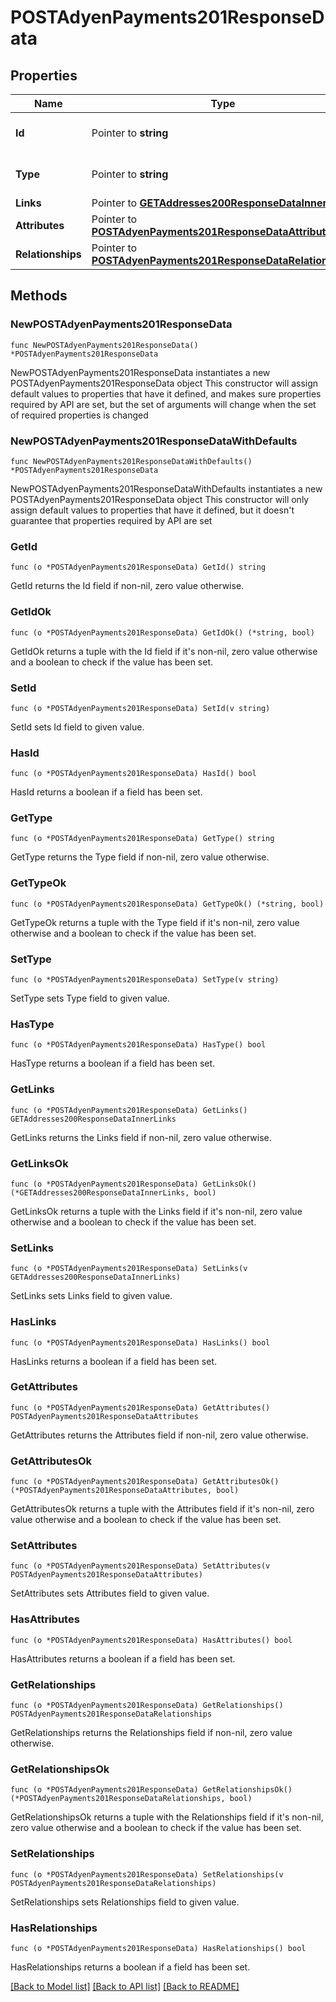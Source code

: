 # POSTAdyenPayments201ResponseData

## Properties

Name | Type | Description | Notes
------------ | ------------- | ------------- | -------------
**Id** | Pointer to **string** | The resource&#39;s id | [optional] 
**Type** | Pointer to **string** | The resource&#39;s type | [optional] [default to "adyen_payments"]
**Links** | Pointer to [**GETAddresses200ResponseDataInnerLinks**](GETAddresses200ResponseDataInnerLinks.md) |  | [optional] 
**Attributes** | Pointer to [**POSTAdyenPayments201ResponseDataAttributes**](POSTAdyenPayments201ResponseDataAttributes.md) |  | [optional] 
**Relationships** | Pointer to [**POSTAdyenPayments201ResponseDataRelationships**](POSTAdyenPayments201ResponseDataRelationships.md) |  | [optional] 

## Methods

### NewPOSTAdyenPayments201ResponseData

`func NewPOSTAdyenPayments201ResponseData() *POSTAdyenPayments201ResponseData`

NewPOSTAdyenPayments201ResponseData instantiates a new POSTAdyenPayments201ResponseData object
This constructor will assign default values to properties that have it defined,
and makes sure properties required by API are set, but the set of arguments
will change when the set of required properties is changed

### NewPOSTAdyenPayments201ResponseDataWithDefaults

`func NewPOSTAdyenPayments201ResponseDataWithDefaults() *POSTAdyenPayments201ResponseData`

NewPOSTAdyenPayments201ResponseDataWithDefaults instantiates a new POSTAdyenPayments201ResponseData object
This constructor will only assign default values to properties that have it defined,
but it doesn't guarantee that properties required by API are set

### GetId

`func (o *POSTAdyenPayments201ResponseData) GetId() string`

GetId returns the Id field if non-nil, zero value otherwise.

### GetIdOk

`func (o *POSTAdyenPayments201ResponseData) GetIdOk() (*string, bool)`

GetIdOk returns a tuple with the Id field if it's non-nil, zero value otherwise
and a boolean to check if the value has been set.

### SetId

`func (o *POSTAdyenPayments201ResponseData) SetId(v string)`

SetId sets Id field to given value.

### HasId

`func (o *POSTAdyenPayments201ResponseData) HasId() bool`

HasId returns a boolean if a field has been set.

### GetType

`func (o *POSTAdyenPayments201ResponseData) GetType() string`

GetType returns the Type field if non-nil, zero value otherwise.

### GetTypeOk

`func (o *POSTAdyenPayments201ResponseData) GetTypeOk() (*string, bool)`

GetTypeOk returns a tuple with the Type field if it's non-nil, zero value otherwise
and a boolean to check if the value has been set.

### SetType

`func (o *POSTAdyenPayments201ResponseData) SetType(v string)`

SetType sets Type field to given value.

### HasType

`func (o *POSTAdyenPayments201ResponseData) HasType() bool`

HasType returns a boolean if a field has been set.

### GetLinks

`func (o *POSTAdyenPayments201ResponseData) GetLinks() GETAddresses200ResponseDataInnerLinks`

GetLinks returns the Links field if non-nil, zero value otherwise.

### GetLinksOk

`func (o *POSTAdyenPayments201ResponseData) GetLinksOk() (*GETAddresses200ResponseDataInnerLinks, bool)`

GetLinksOk returns a tuple with the Links field if it's non-nil, zero value otherwise
and a boolean to check if the value has been set.

### SetLinks

`func (o *POSTAdyenPayments201ResponseData) SetLinks(v GETAddresses200ResponseDataInnerLinks)`

SetLinks sets Links field to given value.

### HasLinks

`func (o *POSTAdyenPayments201ResponseData) HasLinks() bool`

HasLinks returns a boolean if a field has been set.

### GetAttributes

`func (o *POSTAdyenPayments201ResponseData) GetAttributes() POSTAdyenPayments201ResponseDataAttributes`

GetAttributes returns the Attributes field if non-nil, zero value otherwise.

### GetAttributesOk

`func (o *POSTAdyenPayments201ResponseData) GetAttributesOk() (*POSTAdyenPayments201ResponseDataAttributes, bool)`

GetAttributesOk returns a tuple with the Attributes field if it's non-nil, zero value otherwise
and a boolean to check if the value has been set.

### SetAttributes

`func (o *POSTAdyenPayments201ResponseData) SetAttributes(v POSTAdyenPayments201ResponseDataAttributes)`

SetAttributes sets Attributes field to given value.

### HasAttributes

`func (o *POSTAdyenPayments201ResponseData) HasAttributes() bool`

HasAttributes returns a boolean if a field has been set.

### GetRelationships

`func (o *POSTAdyenPayments201ResponseData) GetRelationships() POSTAdyenPayments201ResponseDataRelationships`

GetRelationships returns the Relationships field if non-nil, zero value otherwise.

### GetRelationshipsOk

`func (o *POSTAdyenPayments201ResponseData) GetRelationshipsOk() (*POSTAdyenPayments201ResponseDataRelationships, bool)`

GetRelationshipsOk returns a tuple with the Relationships field if it's non-nil, zero value otherwise
and a boolean to check if the value has been set.

### SetRelationships

`func (o *POSTAdyenPayments201ResponseData) SetRelationships(v POSTAdyenPayments201ResponseDataRelationships)`

SetRelationships sets Relationships field to given value.

### HasRelationships

`func (o *POSTAdyenPayments201ResponseData) HasRelationships() bool`

HasRelationships returns a boolean if a field has been set.


[[Back to Model list]](../README.md#documentation-for-models) [[Back to API list]](../README.md#documentation-for-api-endpoints) [[Back to README]](../README.md)


